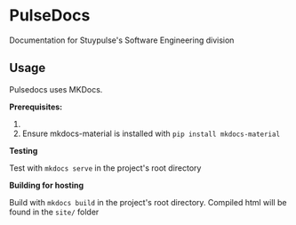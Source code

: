 # PulseDocs

Documentation for Stuypulse's Software Engineering division

## Usage

Pulsedocs uses MKDocs. 

**Prerequisites:**

1) [Ensure MKDocs is installed]: (http://www.mkdocs.org/#installation)
2) Ensure mkdocs-material is installed with `pip install mkdocs-material`

**Testing**

Test with `mkdocs serve` in the project's root directory

**Building for hosting**

Build with `mkdocs build` in the project's root directory. 
Compiled html will be found in the `site/` folder
